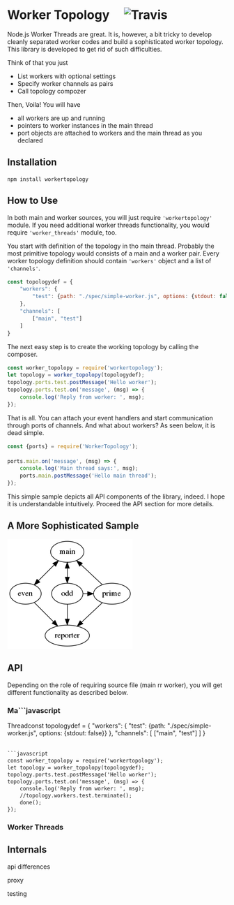 # Worker Topology &nbsp;&nbsp;&nbsp; ![Travis](https://travis-ci.org/alkan/WorkerTopology.svg?branch=master)

Node.js Worker Threads are great. It is, however, a bit tricky to develop cleanly separated worker codes and build a sophisticated worker topology.  This library is developed to get rid of such difficulties.

Think of that you just
* List workers with optional settings
* Specify worker channels as pairs
* Call topology compozer

Then, Voila!  You will have
* all workers are up and running
* pointers to worker instances in the main thread
* port objects are attached to workers and the main thread as you declared

## Installation

```shell
npm install workertopology
```

## How to Use

In both main and worker sources, you will just require `'workertopology'` module.  If you need additional worker threads functionality, you would require `'worker_threads'` module, too.  

You start with definition of the topology in tho main thread.  Probably the most primitive topology would consists of a main and a worker pair.  Every worker topology definition should contain `'workers'` object and a list of `'channels'`.

```javascript
const topologydef = {
    "workers": {
        "test": {path: "./spec/simple-worker.js", options: {stdout: false}}
    },
    "channels": [
        ["main", "test"]
    ]
}
```

The next easy step is to create the working topology by calling the composer.

```javascript
const worker_topolopy = require('workertopology');
let topology = worker_topolopy(topologydef);
topology.ports.test.postMessage('Hello worker');
topology.ports.test.on('message', (msg) => {
    console.log('Reply from worker: ', msg);
});
```
That is all.  You can attach your event handlers and start communication through ports of channels.  And what about workers?  As seen below, it is dead simple.

```javascript
const {ports} = require('WorkerTopology');

ports.main.on('message', (msg) => {
    console.log('Main thread says:', msg);
    ports.main.postMessage('Hello main thread');
});
```
This simple sample depicts all API components of the library, indeed.  I hope it is understandable intuitively.  Proceed the API section for more details.

## A More Sophisticated Sample



![Accumulator topology](spec/acc.png)


## API

Depending on the role of requiring source file (main rr worker), you will get different functionality as described below.

### Ma```javascript
 Threadconst topologydef = {
     "workers": {
         "test": {path: "./spec/simple-worker.js", options: {stdout: false}}
     },
     "channels": [
         ["main", "test"]
     ]
 }
```

```javascript
const worker_topolopy = require('workertopology');
let topology = worker_topolopy(topologydef);
topology.ports.test.postMessage('Hello worker');
topology.ports.test.on('message', (msg) => {
    console.log('Reply from worker: ', msg);
    //topology.workers.test.terminate();
    done();
});
```

### Worker Threads


## Internals

api differences

proxy

testing
